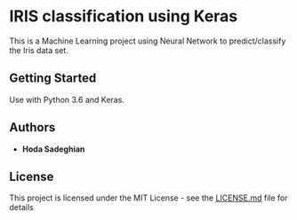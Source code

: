 # IRIS classification using Keras

This is a Machine Learning project using Neural Network to predict/classify the Iris data set. 

## Getting Started

Use with Python 3.6 and Keras.

## Authors

* **Hoda Sadeghian** 

## License

This project is licensed under the MIT License - see the [LICENSE.md](LICENSE.md) file for details

